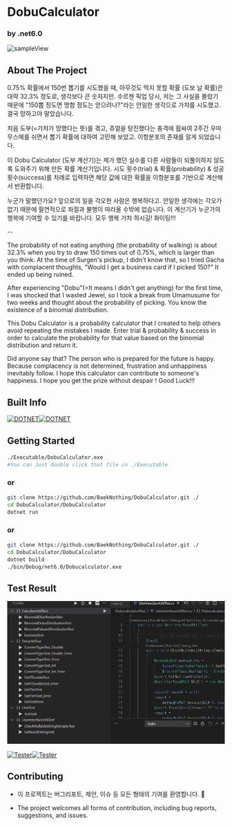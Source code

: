 # DobuCalculator

### by .net6.0

![sampleView](D:\sbaek_ark\DobuCalculator\RepoData\titleImage)

## About The Project

0.75% 확률에서 150번 뽑기를 시도했을 때, 아무것도 먹지 못할 확률 (도보 날 확률)은 대략 32.3% 정도로, 생각보다 큰 숫자지만. 수르젠 픽업 당시, 저는 그 사실을 몰랐기 때문에 "150뽑 정도면 명함 정도는 얻으려나?"라는 안일한 생각으로 가챠를 시도했고. 결국 망하고야 말았습니다.

처음 도부(=가챠가 망했다는 뜻)를 겪고, 쥬얼을 탕진했다는 충격에 휩싸여 2주간 우마무스메를 쉬면서 뽑기 확률에 대하여 고민해 보았고. 이항분포의 존재를 알게 되었습니다.

이 Dobu Calculator (도부 계산기)는 제가 했던 실수를 다른 사람들이 되풀이하지 않도록 도와주기 위해 만든 확률 계산기입니다. 시도 횟수(trial) & 확률(probability) & 성공 횟수(success)를 차례로 입력하면 해당 값에 대한 확률을 이항분포를 기반으로 계산해서 반환합니다.

누군가 말했던가요? 앞으로의 일을 각오한 사람은 행복하다고. 안일한 생각에는 각오가 없기 때문에 필연적으로 좌절과 불행이 따라올 수밖에 없습니다. 이 계산기가 누군가의 행복에 기여할 수 있기를 바랍니다. 모두 행복 가챠 하시길! 화이팅!!!

--

The probability of not eating anything (the probability of walking) is about 32.3% when you try to draw 150 times out of 0.75%, which is larger than you think. At the time of Surgen's pickup, I didn't know that, so I tried Gacha with complacent thoughts, "Would I get a business card if I picked 150?" It ended up being ruined.

After experiencing "Dobu"(=It means I didn't get anything) for the first time, I was shocked that I wasted Jewel, so I took a break from Umamusume for two weeks and thought about the probability of picking. You know the existence of a binomial distribution.

This Dobu Calculator is a probability calculator that I created to help others avoid repeating the mistakes I made. Enter trial & probability & success in order to calculate the probability for that value based on the binomial distribution and return it.

Did anyone say that? The person who is prepared for the future is happy. Because complacency is not determined, frustration and unhappiness inevitably follow. I hope this calculator can contribute to someone's happiness. I hope you get the prize without despair ! Good Luck!!!

## Built Info

[![DOTNET](https://img.shields.io/badge/.NET-6.0-Green)]()[![DOTNET](https://img.shields.io/badge/Nullable-enable-red)]()



## Getting Started

```bash
./Executable/DobuCalculator.exe
#You can Just double click that file in ./Executable
```

### or

```bash
git clone https://github.com/BaekNothing/DobuCalculator.git ./
cd DobuCalculator/DobuCalculator
dotnet run
```

### or

```bash
git clone https://github.com/BaekNothing/DobuCalculator.git ./
cd DobuCalculator/DobuCalculator
dotnet build
./bin/Debug/net6.0/Dobucalculator.exe
```



## Test Result

![File:testResult](RepoData\testResult.gif)

[![Tester](https://img.shields.io/badge/xUnit-v2.4.1-Green)]()[![Tester](https://img.shields.io/badge/Microsoft.NET.Test.Sdk-v16.11.0-Green)]()



## Contributing

- 이 프로젝트는 버그리포트, 제안, 이슈 등 모든 형태의 기여를 환영합니다. 🤣

- The project welcomes all forms of contribution, including bug reports, suggestions, and issues.

